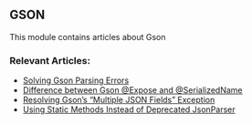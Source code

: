 ## GSON

This module contains articles about Gson

### Relevant Articles: 
- [Solving Gson Parsing Errors](https://www.baeldung.com/gson-parsing-errors)
- [Difference between Gson @Expose and @SerializedName](https://www.baeldung.com/gson-expose-vs-serializedname)
- [Resolving Gson’s “Multiple JSON Fields” Exception](https://www.baeldung.com/java-gson-multiple-json-fields-exception)
- [Using Static Methods Instead of Deprecated JsonParser](https://www.baeldung.com/java-static-methods-jsonparser-replacement)
